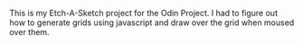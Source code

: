 This is my Etch-A-Sketch project for the Odin Project. I had to figure out how to generate grids using javascript and draw over the grid when moused over them.